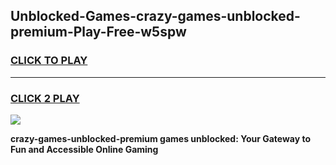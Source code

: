 
## Unblocked-Games-crazy-games-unblocked-premium-Play-Free-w5spw
<h3>
<a href="https://premium76.site?title=crazy-games-unblocked-premium&ref=21A">CLICK TO PLAY</a></h3>
<hr>

<h3>
<a href="https://premium76.site?title=crazy-games-unblocked-premium&ref=21A">CLICK 2 PLAY</a>
  
</h3>

<a href="https://premium76.site?title=crazy-games-unblocked-premium&ref=21A"><img src="https://clearcache.store/games.png"></a>


**crazy-games-unblocked-premium games unblocked: Your Gateway to Fun and Accessible Online Gaming**
